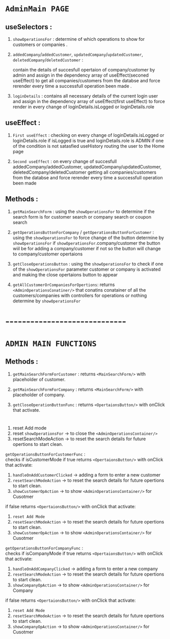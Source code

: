 # `AdminMain PAGE`

## useSelectors :

1. `showOperationsFor` : determine of which operations to show for customers or companies .

2. `addedCompany`/`addedCustomer`, `updatedCompany`/`updatedCustomer`,
   `deletedCompany`/`deletedCustomer` :

   contain the details of succesfull opertaion of company/customer by admin
   and assign in the dependency array of useEffect(seconed useEffect) to get all companies/customers
   from the databse and force rerender every time a successfull operation been made .

3. `loginDetails` : contains all necessary details of the current login user
   and assign in the dependency array of useEffect(first useEffect) to force render in
   every change of loginDetails.isLogged or loginDetails.role

## useEffect :

1. `First useEffect` : checking on every change of loginDetails.isLogged or loginDetails.role
   if isLogged is true and loginDetails.role is ADMIN if one of the condition
   is not satasfied useHistory routing the user to the Home page

2. `Second useEffect` : on every change of succesfull addedCompany/addedCustomer,
   updatedCompany/updatedCustomer, deletedCompany/deletedCustomer
   getting all companies/customers from the databse
   and force rerender every time a successfull operation been made

## Methods :

1. `getMainSearchForm` : using the `showOperationsFor` to determine if the search form is
   for customer search or company search or coupon search

2. `getOperationsButtonForCompany` / `getOperationsButtonForCustomer` :
   using the `showOperationsFor` to force change of the button
   determine by `showOperationsFor` if `showOperationsFor`.company/customer
   the button wiil be for adding a company/customer
   if not so the button will change to company/customer opertaions

3. `getCloseOperationsButton` : using the `showOperationsFor` to check if one of the
   `showOperationsFor` parameter customer or company
   is activated and making the close opertaions
   button to appear

4. `getAllCustomerOrCompaniesForOpertions`:
   returns `<AdminOperationsConatiner/>` that conatins conatainer of
   all the customers/companies with controllers for operations or nothing determine by `showOperationsFor`

# -----------------------------

# `ADMIN MAIN FUNCTIONS`

## Methods :

1. `getMainSearchFormForCustomer` :
   returns `<MainSearchForm/>` with placeholder of customer.

2. `getMainSearchFormForCompany` :
   returns `<MainSearchForm/>` with placeholder of company.

3. `getCloseOperationButtonFunc` :
   returns `<OpertaionsButton/>` with onClick that activate.

#

1. reset Add mode
2. reset `showOperationsFor` -> to close the `<AdminOperationsContainer/>`
3. resetSearchModeAction -> to reset the search details for future opertions to start clean.

`getOperationsButtonForCustomerFunc` :  
 checks if isCustomerMode if true
returns `<OpertaionsButton/>` with onClick that activate:

1. `handleOnAddCustomerClicked` -> adding a form to enter a new customer
2. `resetSearchModeAction` -> to reset the search details for future opertions to start clean.
3. `showCustomerOpAction` -> to show `<AdminOperationsContainer/>` for Cusotmer

if false returns `<OpertaionsButton/>` with onClick that activate:

1. `reset Add Mode`
2. `resetSearchModeAction` -> to reset the search details for future opertions to start clean.
3. `showCustomerOpAction` -> to show `<AdminOperationsContainer/>` for Cusotmer

`getOperationsButtonForCompanyFunc` :  
 checks if isCompanyMode if true
returns `<OpertaionsButton/>` with onClick that activate:

1. `handleOnAddCompanyClicked` -> adding a form to enter a new company
2. `resetSearchModeAction` -> to reset the search details for future opertions to start clean.
3. `showCompanyOpAction` -> to show `<AdminOperationsContainer/>` for Company

if false returns `<OpertaionsButton/>` with onClick that activate:

1. `reset Add Mode`
2. `resetSearchModeAction` -> to reset the search details for future opertions to start clean.
3. `showCompanyOpAction` -> to show `<AdminOperationsContainer/>` for Cusotmer
